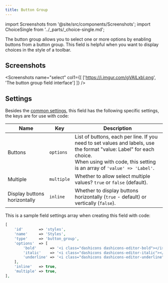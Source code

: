 ```yaml
---
title: Button Group
---
```


import Screenshots from '@site/src/components/Screenshots';
import ChoiceSingle from '../_parts/_choice-single.md';

The button group allows you to select one or more options by enabling buttons from a button group. This field is helpful when you want to display choices in the style of a toolbar.

## Screenshots

<Screenshots name="select" col1={[
    ['https://i.imgur.com/gVAILxbl.png', 'The button group field interface']
]} />


## Settings

Besides the [common settings](/field-settings/), this field has the following specific settings, the keys are for use with code:

Name | Key | Description
--- | --- | ---
Buttons | `options` | List of buttons, each per line. If you need to set values and labels, use the format "value: Label" for each choice.<br />When using with code, this setting is an array of `'value' => 'Label'`.
Multiple | `multiple` | Whether to allow select multiple values? `true` or `false` (default).
Display buttons horizontally | `inline` | Whether to display buttons horizontally (`true` - default) or vertically (`false`).

This is a sample field settings array when creating this field with code:

```php
[
    'id'       => 'styles',
    'name'     => 'Styles',
    'type'     => 'button_group',
    'options'  => [
        'bold'      => '<i class="dashicons dashicons-editor-bold"></i>',
        'italic'    => '<i class="dashicons dashicons-editor-italic"></i>',
        'underline' => '<i class="dashicons dashicons-editor-underline"></i>',
    ],
    'inline'   => true,
    'multiple' => true,
],
```

<ChoiceSingle />
